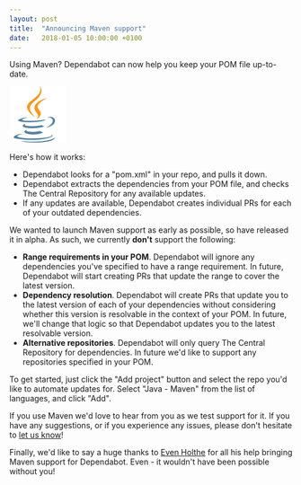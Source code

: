 ```yaml
---
layout: post
title:  "Announcing Maven support"
date:   2018-01-05 10:00:00 +0100
---
```


Using Maven? Dependabot can now help you keep your POM file up-to-date.

<p class="image-medium">
  <img alt="Java logo" height="100px" src="/images/blog/java-logo.svg">
</p>

Here's how it works:
- Dependabot looks for a "pom.xml" in your repo, and pulls it down.
- Dependabot extracts the dependencies from your POM file, and checks The
  Central Repository for any available updates.
- If any updates are available, Dependabot creates individual PRs for each of
  your outdated dependencies.

We wanted to launch Maven support as early as possible, so have released it
in alpha. As such, we currently **don't** support the following:
- **Range requirements in your POM**. Dependabot will ignore any dependencies
  you've specified to have a range requirement. In future, Dependabot will start
  creating PRs that update the range to cover the latest version.
- **Dependency resolution**. Dependabot will create PRs that update you to
  the latest version of each of your dependencies without considering whether
  this version is resolvable in the context of your POM. In future, we'll change
  that logic so that Dependabot updates you to the latest resolvable version.
- **Alternative repositories**. Dependabot will only query The Central
  Repository for dependencies. In future we'd like to support any repositories
  specified in your POM.

To get started, just click the "Add project" button and select the repo
you'd like to automate updates for. Select "Java - Maven" from the list of
languages, and click "Add".

If you use Maven we'd love to hear from you as we test support for it. If you
have any suggestions, or if you experience any issues, please don't hesitate to
[let us know][feedback-link]!

Finally, we'd like to say a huge thanks to [Even Holthe][evenh] for all his help
bringing Maven support for Dependabot. Even - it wouldn't have been possible
without you!

[feedback-link]: https://github.com/dependabot/feedback
[evenh]: https://github.com/evenh
